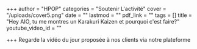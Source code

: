 +++
author = "HPOP"
categories = "Soutenir L'activité"
cover = "/uploads/cover5.png"
date = ""
lastmod = ""
pdf_link = ""
tags = []
title = "Hey AIO, tu me montres un Karakuri Kaizen et pourquoi c'est faire?"
youtube_video_id = ""

+++
Regarde la vidéo du jour proposée à nos clients via notre plateforme